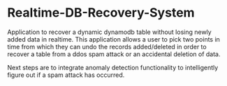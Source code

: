 # Realtime-DB-Recovery-System
Application to recover a dynamic dynamodb table without losing newly added data in realtime. This application allows a user to pick two points in time from which they can undo the records added/deleted in order to recover a table from a ddos spam attack or an accidental deletion of data.

Next steps are to integrate anomaly detection functionality to intelligently figure out if a spam attack has occurred. 
